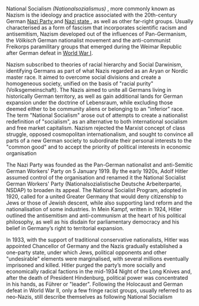 <html lang=”eng”>
<head>
<title> Nazism </title> 
</head>
<body>
<p> National Socialism <i lang=”german”> (Nationalsozialismus) </i>, more commonly known as Nazism is the ideology and practice associated with the 20th-century German <a href=”//en.wikipedia.org/wiki/Nazi_Party”>Nazi Party </a> and <a href=”//en.wikipedia.org/wiki/Nazi_Germany> Nazi state </a>, as well as other far-right groups. Usually characterised as a form of fascism that incorporates scientific racism and antisemitism, Nazism developed out of the influences of Pan-Germanism, the <i lang=”german”>Völkisch </i> German nationalist movement and the anti-communist Freikorps paramilitary groups that emerged during the Weimar Republic after German defeat in <a href=”//en.wikipedia.org/wiki/World_War_I>World War I</a>.
<p> Nazism subscribed to theories of racial hierarchy and Social Darwinism, identifying Germans as part of what Nazis regarded as an Aryan or Nordic master race. It aimed to overcome social divisions and create a homogeneous society, unified on the basis of "racial purity" (Volksgemeinschaft). The Nazis aimed to unite all Germans living in historically German territory, as well as gain additional lands for German expansion under the doctrine of Lebensraum, while excluding those deemed either to be community aliens or belonging to an "inferior" race. The term "National Socialism" arose out of attempts to create a nationalist redefinition of "socialism", as an alternative to both international socialism and free market capitalism. Nazism rejected the Marxist concept of class struggle, opposed cosmopolitan internationalism, and sought to convince all parts of a new German society to subordinate their personal interests to the "common good" and to accept the priority of political interests in economic organisation </p>
<p>The Nazi Party was founded as the Pan-German nationalist and anti-Semitic German Workers' Party on 5 January 1919. By the early 1920s, Adolf Hitler assumed control of the organisation and renamed it the National Socialist German Workers' Party (Nationalsozialistische Deutsche Arbeiterpartei, NSDAP) to broaden its appeal. The National Socialist Program, adopted in 1920, called for a united Greater Germany that would deny citizenship to Jews or those of Jewish descent, while also supporting land reform and the nationalisation of some industries. In Mein Kampf, written in 1924, Hitler outlined the antisemitism and anti-communism at the heart of his political philosophy, as well as his disdain for parliamentary democracy and his belief in Germany’s right to territorial expansion. </p>
<p>In 1933, with the support of traditional conservative nationalists, Hitler was appointed Chancellor of Germany and the Nazis gradually established a one-party state, under which Jews, political opponents and other "undesirable" elements were marginalised, with several millions eventually imprisoned and killed. Hitler purged the party’s more socially and economically radical factions in the mid-1934 Night of the Long Knives and, after the death of President Hindenburg, political power was concentrated in his hands, as Führer or "leader". Following the Holocaust and German defeat in World War II, only a few fringe racist groups, usually referred to as neo-Nazis, still describe themselves as following National Socialism </p>
</body>
</html>
